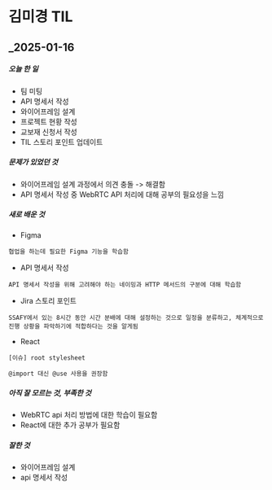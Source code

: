 # 김미경 TIL
## _2025-01-16


#####   오늘 한 일
- 팀 미팅
- API 명세서 작성
- 와이어프레임 설계
- 프로젝트 현황 작성
- 교보재 신청서 작성
- TIL 스토리 포인트 업데이트

##### 문제가 있었던 것

- 와이어프레임 설계 과정에서 의견 충돌 -> 해결함
- API 명세서 작성 중 WebRTC API 처리에 대해 공부의 필요성을 느낌

##### 새로 배운 것
- Figma
```
협업을 하는데 필요한 Figma 기능을 학습함
```

- API 명세서 작성
```
API 명세서 작성을 위해 고려해야 하는 네이밍과 HTTP 메서드의 구분에 대해 학습함
```

- Jira 스토리 포인트
```
SSAFY에서 있는 8시간 동안 시간 분배에 대해 설정하는 것으로 일정을 분류하고, 체계적으로 진행 상황을 파악하기에 적합하다는 것을 알게됨
```

- React
```
[이슈] root stylesheet

@import 대신 @use 사용을 권장함
```

##### 아직 잘 모르는 것, 부족한 것
- WebRTC api 처리 방법에 대한 학습이 필요함
- React에 대한 추가 공부가 필요함

##### 잘한 것
- 와이어프레임 설계
- api 명세서 작성
